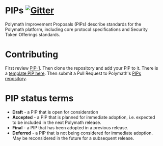 # PIPs [![Gitter](https://badges.gitter.im/Join%20Chat.svg)](https://gitter.im/????utm_source=badge&utm_medium=badge&utm_campaign=pr-badge)
Polymath Improvement Proposals (PIPs) describe standards for the Polymath platform, including core protocol specifications and Security Token Offerings standards.

# Contributing
First review [PIP-1](PIPS/pip-1.md). Then clone the repository and add your PIP to it. There is a [template PIP here](pip-X.md). Then submit a Pull Request to Polymath's [PIPs repository](https://github.com/Polymath/PIPs).

# PIP status terms
* **Draft** - a PIP that is open for consideration
* **Accepted** - a PIP that is planned for immediate adoption, i.e. expected to be included in the next Polymath release.
* **Final** - a PIP that has been adopted in a previous release.
* **Deferred** - a PIP that is not being considered for immediate adoption. May be reconsidered in the future for a subsequent release.
